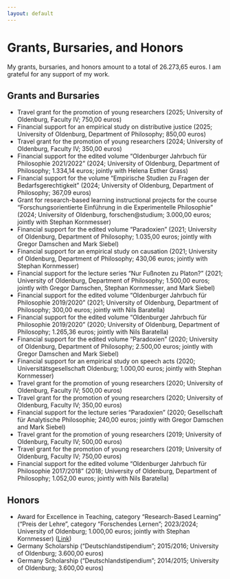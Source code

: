 ```yaml
---
layout: default
---
```


# Grants, Bursaries, and Honors

My grants, bursaries, and honors amount to a total of 26.273,65 euros. I am grateful for any support of my work.

## Grants and Bursaries

+ Travel grant for the promotion of young researchers (2025; University of Oldenburg, Faculty IV; 750,00 euros)
+ Financial support for an empirical study on distributive justice (2025; University of Oldenburg, Department of Philosophy; 850,00 euros)
+ Travel grant for the promotion of young researchers (2024; University of Oldenburg, Faculty IV; 350,00 euros)
+ Financial support for the edited volume “Oldenburger Jahrbuch für Philosophie 2021/2022” (2024; University of Oldenburg, Department of Philosophy; 1.334,14 euros; jointly with Helena Esther Grass)
+ Financial support for the volume “Empirische Studien zu Fragen der Bedarfsgerechtigkeit” (2024; University of Oldenburg, Department of Philosophy; 367,09 euros)
+ Grant for research-based learning instructional projects for the course “Forschungsorientierte Einführung in die Experimentelle Philosophie” (2024; University of Oldenburg, forschen@studium; 3.000,00 euros; jointly with Stephan Kornmesser)
+ Financial support for the edited volume “Paradoxien” (2021; University of Oldenburg, Department of Philosophy; 1.035,00 euros; jointly with Gregor Damschen and Mark Siebel)
+ Financial support for an empirical study on causation (2021; University of Oldenburg, Department of Philosophy; 430,06 euros; jointly with Stephan Kornmesser)
+ Financial support for the lecture series “Nur Fußnoten zu Platon?” (2021; University of Oldenburg, Department of Philosophy; 1.500,00 euros; jointly with Gregor Damschen, Stephan Kornmesser, and Mark Siebel)
+ Financial support for the edited volume “Oldenburger Jahrbuch für Philosophie 2019/2020” (2021; University of Oldenburg, Department of Philosophy; 300,00 euros; jointly with Nils Baratella)
+ Financial support for the edited volume “Oldenburger Jahrbuch für Philosophie 2019/2020” (2020; University of Oldenburg, Department of Philosophy; 1.265,36 euros; jointly with Nils Baratella)
+ Financial support for the edited volume “Paradoxien” (2020; University of Oldenburg, Department of Philosophy; 2.500,00 euros; jointly with Gregor Damschen and Mark Siebel)
+ Financial support for an empirical study on speech acts (2020; Universitätsgesellschaft Oldenburg; 1.000,00 euros; jointly with Stephan Kornmesser)
+ Travel grant for the promotion of young researchers (2020; University of Oldenburg, Faculty IV; 500,00 euros)
+ Travel grant for the promotion of young researchers (2020; University of Oldenburg, Faculty IV; 350,00 euros)
+ Financial support for the lecture series “Paradoxien” (2020; Gesellschaft für Analytische Philosophie; 240,00 euros; jointly with Gregor Damschen and Mark Siebel)
+ Travel grant for the promotion of young researchers (2019; University of Oldenburg, Faculty IV; 500,00 euros)
+ Travel grant for the promotion of young researchers (2019; University of Oldenburg, Faculty IV; 750,00 euros)
+ Financial support for the edited volume “Oldenburger Jahrbuch für Philosophie 2017/2018” (2018; University of Oldenburg, Department of Philosophy; 1.052,00 euros; jointly with Nils Baratella)

## Honors

+ Award for Excellence in Teaching, category “Research-Based Learning” (“Preis der Lehre”, category “Forschendes Lernen”; 2023/2024; University of Oldenburg; 1.000,00 euros; jointly with Stephan Kornmesser) ([Link](https://uol.de/preisderlehre/preistraegerinnen-2024))
+ Germany Scholarship (“Deutschlandstipendium”; 2015/2016; University of Oldenburg; 3.600,00 euros)
+ Germany Scholarship (“Deutschlandstipendium”; 2014/2015; University of Oldenburg; 3.600,00 euros)
